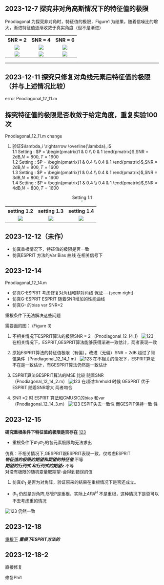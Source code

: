 ## 2023-12-7 探究非对角高斯情况下的特征值的极限

Pnodiagonal 为探究非对角时，特征值的极限，Figure1 为结果，随着信噪比的增大，渐进特征值逐渐收敛于真实角度（但不是渐进）

<table >
    <tr>
        <th> SNR = 2</th>
        <th> SNR = 4</th>
        <th> SNR = 6</th>
    </tr>
    <tr>
        <td ><center><img src="./Figure1/SNR_2.jpg" > </center></td>
        <td ><center><img src="./Figure1/SNR_4.jpg" > </center></td>
        <td ><center><img src="./Figure1/SNR_6.jpg" > </center></td>
    </tr>
    <tr>
        <td ><center><img src="./Figure1/SNR_2-coeff.jpg" > </center></td>
        <td ><center><img src="./Figure1/SNR_4-coeff.jpg" > </center></td>
        <td ><center><img src="./Figure1/SNR_6_coeff.jpg" > </center></td>
    </tr>
</table>


---

## 2023-12-11 探究只修复对角线元素后特征值的极限（并与上述情况比较）
error Pnodiagonal_12_11.m


## 探究特征值的极限是否收敛于给定角度，重复实验100次
Pnodiagonal_12_11.m	
change
1. 验证$\lambda_i \rightarrow \overline{\lambda}_i$  
    1.1 Setting :   $P = \begin{pmatrix}1 & 0 \\ 0 & 1 \end{pmatrix}$,SNR = 2dB,$N = 800,T = 1600$  
    1.2 Setting :   $P = \begin{pmatrix}1 & 0.4 \\ 0.4 & 1 \end{pmatrix}$,SNR = 2dB,$N = 800,T = 1600$  
    1.3 Setting :   $P = \begin{pmatrix}1 & 0.4 \\ 0.4 & 1 \end{pmatrix}$,SNR = 3dB,$N = 800,T = 1600$  
    1.4 Setting :   $P = \begin{pmatrix}1 & 0.4 \\ 0.4 & 1 \end{pmatrix}$,SNR = 4dB,$N = 800,T = 1600$  
<center>Setting 1.1</center> 
<center><img src="./Figure2/1_1.jpg" style="zoom:30%"></center> 

<table >
    <tr>
        <th> setting  1.2</th>
        <th> setting  1.3</th>
        <th> setting  1.4</th>
    </tr>
    <tr>
        <td ><center><img src="./Figure2/1_2_1.bmp" > </center></td>
        <td ><center><img src="./Figure2/1_2_2.bmp" > </center></td>
        <td ><center><img src="./Figure2/1_2_3.bmp" > </center></td>
    </tr>
</table>


## 2023-12-12（未作）
* 仿真重根情况下，特征值的极限是否一致
* 仿真ESPRIT 方法的Var Bias 曲线 在相关信号下


## 2023-12-14
Pnodiagonal_12_14.m
* 仿真G-ESPRIT 考虑修复对角线和非对角线 保证---(seem right)
* 仿真G-ESPRIT ESPRIT 随着SNR增加的性能曲线
* 仿真G- 的bias var  SNR=2 

重根条件下无法解决这些问题

需要画的图：  (Figure 3)
1. 不相关情况下ESPRIT算法的极限SNR = 2 （Pnodiagonal_12_14_1）
![123](Figure3/1.jpg)
    在相关情况下，ESPRIT,GESPRIT算法能够获得渐进一致估计，两者表现一致
2. 原始ESPRIT算法的特征值极限（有偏），改进（无偏）SNR = 2dB 超过了阈值条件（Pnodiagonal_12_14_1.m）
![123](Figure3/2.jpg)
    在不相关的情况下，ESPRIT算法不在是一致估计，而GESPRIT算法仍然是一致估计

3. ESPRIT算法GESPRIT算法的MSE 比较 随着SNR  （Pnodiagonal_12_14_2.m）
![123](Figure3/3.jpg)
    在超过threhold 时候 GESPRIT 优于ESPRIT 随着SNR增大 两者吻合

4. SNR =2 时 ESPRIT 算法和GMUSIC的bias 和var（Pnodiagonal_12_14_3.m）
![123](Figure3/4.jpg)
    ESPIT失去一致性 而GESPIT保持一致 性
    

## 2023-12-15
**研究重根条件下特征值的极限是否存在**  [123](Pnodiagonal_12_17.m)
* 重根条件下$\Phi_1 \Phi_2$的各元素极限均无法求出

仿真：不相关情况下,GESPRIT跟ESPRIT表现一致，仅考虑ESPRIT  
***特征值的极限的期望和期望的特征值***  不等   
***期望的行列式 和行列式的期望z***      不等  
对没有极限的随机变量取期望-会得到错误的值
1. 仿真$\Phi_1$ 是否为对角阵，验证原来的结果在重根情况下是否还成立。  
* $\Phi_1$ 仍然是对角阵,尽管P是重根，实际上$APA^H$ 不是重根，这种情况下是否可以不去考虑重的情况

![123](Figure4/5.jpg)
    仍然一致



## 2023-12-18
[重根下](Pnodiagonal_12_18.m)
***重根下ESPRIT方法的***




## 2023-12-18-2 
[](Pnodiagonal_12_18_2.m) 直接修复


修复Phi1